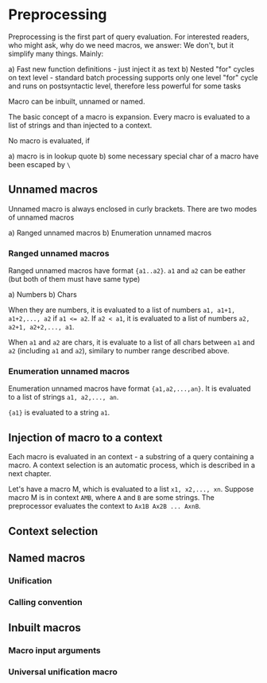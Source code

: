 # Preprocessing
Preprocessing is the first part of query evaluation. For interested readers, who might ask, why do we need macros, we answer: We don't, but it simplify many things. Mainly:

a) Fast new function definitions - just inject it as text
b) Nested "for" cycles on text level - standard batch processing supports only one level "for" cycle and runs on postsyntactic level, therefore less powerful for some tasks

Macro can be inbuilt, unnamed or named.

The basic concept of a macro is expansion. Every macro is evaluated to a list of strings and than injected to a context. 

No macro is evaluated, if

a) macro is in lookup quote
b) some necessary special char of a macro have been escaped by `\`

## Unnamed macros
Unnamed macro is always enclosed in curly brackets. There are two modes of unnamed macros

a) Ranged unnamed macros
b) Enumeration unnamed macros

### Ranged unnamed macros 
Ranged unnamed macros have format `{a1..a2}`. `a1` and `a2` can be eather (but both of them must have same type)

a) Numbers
b) Chars

When they are numbers, it is evaluated to a list of numbers `a1, a1+1, a1+2,..., a2` if `a1 <= a2`.
If `a2 < a1`, it is evaluated to a list of numbers `a2, a2+1, a2+2,..., a1`.

When `a1` and `a2` are chars, it is evaluate to a list of all chars between `a1` and `a2` (including `a1` and `a2`), similary to number range described above.

### Enumeration unnamed macros
Enumeration unnamed macros have format `{a1,a2,...,an}`. It is evaluated to a list of strings `a1, a2,..., an`.

`{a1}` is evaluated to a string `a1`.

## Injection of macro to a context
Each macro is evaluated in an context - a substring of a query containing a macro. A context selection is an automatic process, which is described in a next chapter.

Let's have a macro M, which is evaluated to a list `x1, x2,..., xn`. Suppose macro M is in context `AMB`, where `A` and `B` are some strings.
The preprocessor evaluates the context to `Ax1B Ax2B ... AxnB`.

## Context selection

## Named macros

### Unification

### Calling convention

## Inbuilt macros

### Macro input arguments

### Universal unification macro

